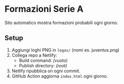 # Formazioni Serie A

Sito automatico mostra formazioni probabili ogni giorno.

## Setup
1. Aggiungi loghi PNG in `logos/` (nomi es. juventus.png)
2. Collega repo a Netlify:
   - Build command: *(vuoto)*
   - Publish directory: *(root)*
3. Netlify ripubblica on ogni commit.
4. GitHub Action aggiorna `index.html` ogni giorno.
